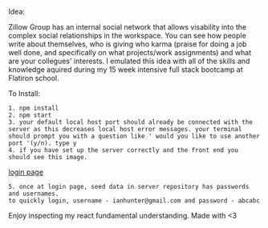 
Idea:

Zillow Group has an internal social network that allows visability into the complex social relationships in the workspace. You can see how people write about themselves, who is giving who karma (praise for doing a job well done, and specifically on what projects/work assignments) and what are your collegues' interests. I emulated this idea with all of the skills and knowledge aquired during my 15 week intensive full stack bootcamp at Flatiron school. 


To Install:

```
1. npm install 
2. npm start
3. your default local host port should already be connected with the server as this decreases local host error messages. your terminal should prompt you with a question like ' would you like to use another port '(y/n). type y
4. if you have set up the server correctly and the front end you should see this image. 
```
[login page](https://i.imgur.com/ppROO4Q.png)

```
5. once at login page, seed data in server repository has passwords and usernames. 
to quickly login, username - ianhunter@gmail.com and password - abcabc 
```


Enjoy inspecting my react fundamental understanding. Made with <3
